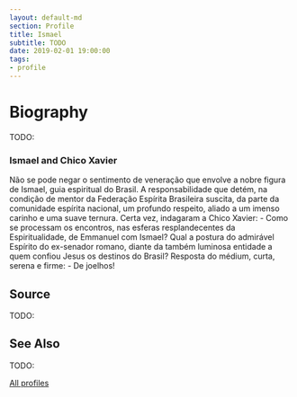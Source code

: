 ```yaml
---
layout: default-md
section: Profile
title: Ismael
subtitle: TODO
date: 2019-02-01 19:00:00
tags: 
- profile
---
```


# Biography
TODO:

### Ismael and Chico Xavier
Não se pode negar o sentimento de veneração que envolve a nobre figura de Ismael, guia espiritual do Brasil. A responsabilidade que detém, na condição de mentor da Federação Espírita Brasileira suscita, da parte da comunidade espírita nacional, um profundo respeito, aliado a um imenso carinho e uma suave ternura. Certa vez, indagaram a Chico Xavier: - Como se processam os encontros, nas esferas resplandecentes da Espiritualidade, de Emmanuel com Ismael? Qual a postura do admirável Espírito do ex-senador romano, diante da também luminosa entidade a quem confiou Jesus os destinos do Brasil? Resposta do médium, curta, serena e firme: - De joelhos!



## Source
TODO:

## See Also
TODO:

<a href="/profiles" class="button">All profiles</a>
